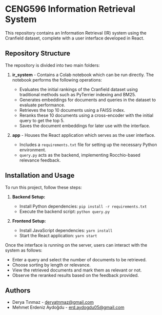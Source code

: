 # CENG596 Information Retrieval System

This repository contains an Information Retrieval (IR) system using the Cranfield dataset, complete with a user interface developed in React.

## Repository Structure

The repository is divided into two main folders:

1. **ir_system** - Contains a Colab notebook which can be run directly. The notebook performs the following operations:
   - Evaluates the initial rankings of the Cranfield dataset using traditional methods such as PyTerrier indexing and BM25.
   - Generates embeddings for documents and queries in the dataset to evaluate performance.
   - Retrieves the top 10 documents using a FAISS index.
   - Reranks these 10 documents using a cross-encoder with the initial query to get the top 5.
   - Saves the document embeddings for later use with the interface.

2. **app** - Houses the React application which serves as the user interface.
   - Includes a `requirements.txt` file for setting up the necessary Python environment.
   - `query.py` acts as the backend, implementing Rocchio-based relevance feedback.

## Installation and Usage

To run this project, follow these steps:

1. **Backend Setup:**
   - Install Python dependencies: `pip install -r requirements.txt`
   - Execute the backend script: `python query.py`

2. **Frontend Setup:**
   - Install JavaScript dependencies: `yarn install`
   - Start the React application: `yarn start`

Once the interface is running on the server, users can interact with the system as follows:
   - Enter a query and select the number of documents to be retrieved.
   - Choose sorting by length or relevance.
   - View the retrieved documents and mark them as relevant or not.
   - Observe the reranked results based on the feedback provided.

## Authors

- Derya Tınmaz - deryatnmaz@gmail.com
- Mehmet Erdeniz Aydoğdu - erd.aydogdu05@gmail.com
